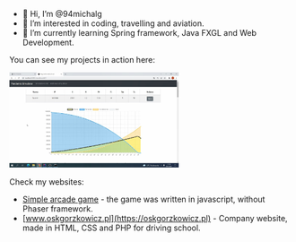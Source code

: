 - 👋 Hi, I’m @94michalg
- 👀 I’m interested in coding, travelling and aviation.
- 🌱 I’m currently learning Spring framework, Java FXGL and Web Development.


You can see my projects in action here:

<a href="https://www.youtube.com/playlist?list=PLmmD0G1NelDP9H8DCTTb0tgHeFlT2lWnc"><img src="/epidemic_sim.JPG" alt="PROJECTS PRESENTATION ON YOUTUBE" width="60%"></a>


Check my websites:
* [Simple arcade game](https://94michalg.prv.pl) - the game was written in javascript, without Phaser framework.
* [www.oskgorzkowicz.pl](https://oskgorzkowicz.pl) - Company website, made in HTML, CSS and PHP for driving school.



<!---
94michalg/94michalg is a ✨ special ✨ repository because its `README.md` (this file) appears on your GitHub profile.
You can click the Preview link to take a look at your changes.
--->
